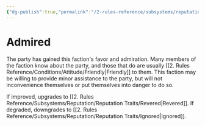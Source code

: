 ```yaml
---
{"dg-publish":true,"permalink":"/2-rules-reference/subsystems/reputation/reputation-traits/admired/"}
---
```


# Admired

The party has gained this faction's favor and admiration. Many members of the faction know about the party, and those that do are usually [[2. Rules Reference/Conditions/Attitude/Friendly\|Friendly]] to them. This faction may be willing to provide minor assistance to the party, but will not inconvenience themselves or put themselves into danger to do so. 

If improved, upgrades to [[2. Rules Reference/Subsystems/Reputation/Reputation Traits/Revered\|Revered]].
If degraded, downgrades to [[2. Rules Reference/Subsystems/Reputation/Reputation Traits/Ignored\|Ignored]].

